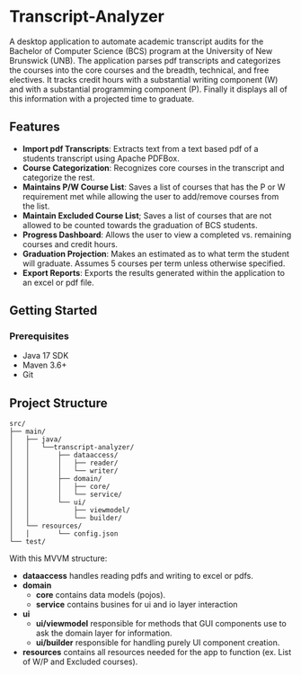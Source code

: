 # Transcript-Analyzer
A desktop application to automate academic transcript audits for the Bachelor of Computer Science (BCS) program at the University of New Brunswick (UNB). The application parses pdf transcripts and categorizes the courses into the core courses and the breadth, technical, and free electives. It tracks credit hours with a substantial writing component (W) and with a substantial programming component (P). Finally it displays all of this information with a projected time to graduate. 
## Features
- **Import pdf Transcripts**: Extracts text from a text based pdf of a students transcript using Apache PDFBox.
- **Course Categorization**: Recognizes core courses in the transcript and categorize the rest.
- **Maintains P/W Course List**: Saves a list of courses that has the P or W requirement met while allowing the user to add/remove courses from the list.
- **Maintain Excluded Course List**; Saves a list of courses that are not allowed to be counted towards the graduation of BCS students.
- **Progress Dashboard**: Allows the user to view a completed vs. remaining courses and credit hours.
- **Graduation Projection**: Makes an estimated as to what term the student will graduate. Assumes 5 courses per term unless otherwise specified.
- **Export Reports**: Exports the results generated within the application to an excel or pdf file.
## Getting Started
### Prerequisites
- Java 17 SDK
- Maven 3.6+
- Git
## Project Structure
```
src/
├── main/
│   ├── java/
│   │   └──transcript-analyzer/
│   │       ├── dataaccess/
│   │       │   ├── reader/
│   │       │   └── writer/
│   │       ├── domain/
│   │       │   ├── core/
│   │       │   └── service/
│   │       └── ui/
│   │           ├── viewmodel/
│   │           └── builder/
│   └── resources/
│   │       └── config.json
└── test/
```
With this MVVM structure:
- **dataaccess** handles reading pdfs and writing to excel or pdfs.
- **domain**
    - **core** contains data models (pojos).
    - **service** contains busines for ui and io layer interaction
- **ui**
    - **ui/viewmodel** responsible for methods that GUI components use to ask the domain layer for information.
    - **ui/builder** responsible for handling purely UI component creation.
- **resources** contains all resources needed for the app to function (ex. List of W/P and Excluded courses).
